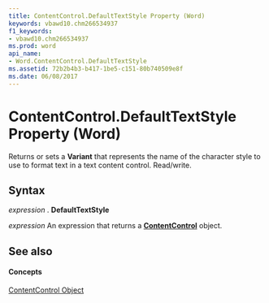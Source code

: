 ```yaml
---
title: ContentControl.DefaultTextStyle Property (Word)
keywords: vbawd10.chm266534937
f1_keywords:
- vbawd10.chm266534937
ms.prod: word
api_name:
- Word.ContentControl.DefaultTextStyle
ms.assetid: 72b2b4b3-b417-1be5-c151-80b740509e8f
ms.date: 06/08/2017
---
```



# ContentControl.DefaultTextStyle Property (Word)

Returns or sets a  **Variant** that represents the name of the character style to use to format text in a text content control. Read/write.


## Syntax

 _expression_ . **DefaultTextStyle**

 _expression_ An expression that returns a **[ContentControl](Word.ContentControl.md)** object.


## See also


#### Concepts


[ContentControl Object](Word.ContentControl.md)

